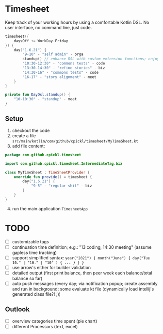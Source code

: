 # Timesheet

Keep track of your working hours by using a comfortable Kotlin DSL. No user interface, no command line, just code.

```kotlin
timesheet({
    daysOff += WorkDay.Friday
}) {
    day("1.6.21") {
        "9-10" - "self admin" - orga
        standup() // enhance DSL with custom extension functions; enjoy the full power of code!
        "10:30-12:30" - "commons tests" - code
        "13:30-14:30" - "refine stories" - biz
        "14:30-16" - "commons tests" - code
        "16-17" - "story alignment" - meet
    }
}

private fun DayDsl.standup() {
    "10-10:30" - "standup" - meet
}
```

## Setup

1. checkout the code
1. create a file `src/main/kotlin/com/github/cpickl/timesheet/MyTimeSheet.kt`
1. add file content:

```kotlin
package com.github.cpickl.timesheet

import com.github.cpickl.timesheet.IntermediateTag.biz

class MyTimeSheet : TimeSheetProvider {
    override fun provide() = timesheet {
        day("1.6.21") {
            "9-5" - "regular shit" - biz
        }
    }
}
```

4. run the main application `TimesheetApp`

# TODO

* [ ] customizable tags
* [ ] continuation time definition; e.g.: "13 coding, 14:30 meeting" (assume gapless time tracking)
* [ ] support simplified syntax: `year("2021") { month("June") { day("Tue 10." | "10." | "10" ) { ... } } }`
* [ ] use arrow's either for builder validation
* [ ] detailed output (first print balance, then peer week each balance/total balance so far)
* [ ] auto push messages (every day; via notification popup; create assembly and run in background; some evaluate kt file (dynamically load intellij's generated class file?! ;))

## Outlook

* [ ] overview categories time spent (pie chart)
* [ ] different Processors (text, excel)
